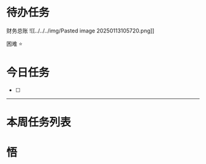 # 待办任务
财务总账
![[../../../img/Pasted image 20250113105720.png]]

困难
⭐

# 今日任务
- [ ] 




------
# 本周任务列表



# 悟